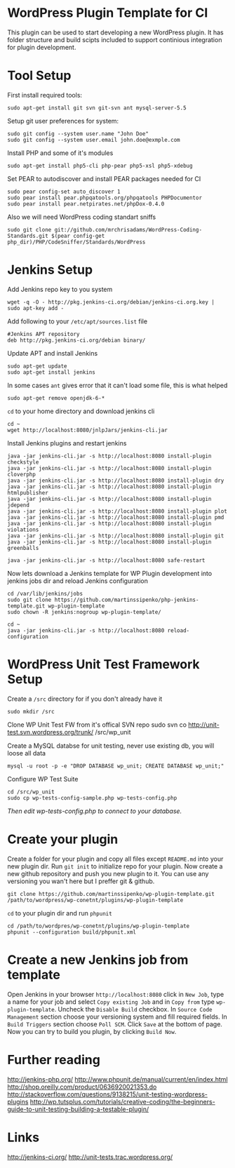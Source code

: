 WordPress Plugin Template for CI
===========
This plugin can be used to start developing a new WordPress plugin.
It has folder structure and build scipts included to support continious integration for plugin development.

Tool Setup
===========
First install required tools:

    sudo apt-get install git svn git-svn ant mysql-server-5.5

Setup git user preferences for system:

    sudo git config --system user.name "John Doe"
    sudo git config --system user.email john.doe@exmple.com

Install PHP and some of it's modules

    sudo apt-get install php5-cli php-pear php5-xsl php5-xdebug

Set PEAR to autodiscover and install PEAR packages needed for CI

    sudo pear config-set auto_discover 1
    sudo pear install pear.phpqatools.org/phpqatools PHPDocumentor
    sudo pear install pear.netpirates.net/phpDox-0.4.0

Also we will need WordPress coding standart sniffs

    sudo git clone git://github.com/mrchrisadams/WordPress-Coding-Standards.git $(pear config-get php_dir)/PHP/CodeSniffer/Standards/WordPress

Jenkins Setup
=============
Add Jenkins repo key to you system

    wget -q -O - http://pkg.jenkins-ci.org/debian/jenkins-ci.org.key | sudo apt-key add -

Add following to your `/etc/apt/sources.list` file

    #Jenkins APT repository
    deb http://pkg.jenkins-ci.org/debian binary/

Update APT and install Jenkins

    sudo apt-get update
    sudo apt-get install jenkins

In some cases `ant` gives error that it can't load some file, this is what helped

    sudo apt-get remove openjdk-6-*

`cd` to your home directory and download jenkins cli

    cd ~
    wget http://localhost:8080/jnlpJars/jenkins-cli.jar

Install Jenkins plugins and restart jenkins

    java -jar jenkins-cli.jar -s http://localhost:8080 install-plugin checkstyle
    java -jar jenkins-cli.jar -s http://localhost:8080 install-plugin cloverphp
    java -jar jenkins-cli.jar -s http://localhost:8080 install-plugin dry
    java -jar jenkins-cli.jar -s http://localhost:8080 install-plugin htmlpublisher
    java -jar jenkins-cli.jar -s http://localhost:8080 install-plugin jdepend
    java -jar jenkins-cli.jar -s http://localhost:8080 install-plugin plot
    java -jar jenkins-cli.jar -s http://localhost:8080 install-plugin pmd
    java -jar jenkins-cli.jar -s http://localhost:8080 install-plugin violations
    java -jar jenkins-cli.jar -s http://localhost:8080 install-plugin git
    java -jar jenkins-cli.jar -s http://localhost:8080 install-plugin greenballs
    
    java -jar jenkins-cli.jar -s http://localhost:8080 safe-restart

Now lets download a Jenkins template for WP Plugin development into jenkins jobs dir and reload Jenkins configuration

    
    cd /var/lib/jenkins/jobs
    sudo git clone https://github.com/martinssipenko/php-jenkins-template.git wp-plugin-template
    sudo chown -R jenkins:nogroup wp-plugin-template/
    
    cd ~
    java -jar jenkins-cli.jar -s http://localhost:8080 reload-configuration

WordPress Unit Test Framework Setup
===================================
Create a `/src` directory for if you don't already have it

    sudo mkdir /src

Clone WP Unit Test FW from it's offical SVN repo
sudo svn co http://unit-test.svn.wordpress.org/trunk/ /src/wp_unit

Create a MySQL databse for unit testing, never use existing db, you will loose all data

    mysql -u root -p -e "DROP DATABASE wp_unit; CREATE DATABASE wp_unit;"

Configure WP Test Suite

    cd /src/wp_unit
    sudo cp wp-tests-config-sample.php wp-tests-config.php
_Then edit wp-tests-config.php to connect to your database._

Create your plugin
=================
Create a folder for your plugin and copy all files except `README.md` into your new plugin dir. Run `git init` to initialize repo for your plugin. Now create a new github repository and push you new plugin to it. You can use any versioning you wan't here but I preffer git & github.

    git clone https://github.com/martinssipenko/wp-plugin-template.git /path/to/wordpress/wp-conetnt/plugins/wp-plugin-template

`cd` to your plugin dir and run `phpunit`

    cd /path/to/wordpres/wp-conetnt/plugins/wp-plugin-template
    phpunit --configuration build/phpunit.xml

Create a new Jenkins job from template
======================================

Open Jenkins in your browser `http://localhost:8080` click in `New Job`, type a name for your job and select `Copy existing Job` and in `Copy from` type `wp-plugin-template`. Uncheck the `Disable Build` checkbox. In `Source Code Management` section choose your versioning system and fill required fields. In `Build Triggers` section choose `Poll SCM`. Click `Save` at the bottom of page. Now you can try to build you plugin, by clicking `Build Now`.

Further reading
===============
http://jenkins-php.org/
http://www.phpunit.de/manual/current/en/index.html
http://shop.oreilly.com/product/0636920021353.do
http://stackoverflow.com/questions/9138215/unit-testing-wordpress-plugins
http://wp.tutsplus.com/tutorials/creative-coding/the-beginners-guide-to-unit-testing-building-a-testable-plugin/

Links
=====
http://jenkins-ci.org/
http://unit-tests.trac.wordpress.org/